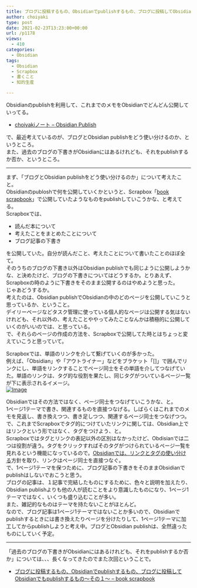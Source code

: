 ```yaml
---
title: ブログに投稿するもの、Obsidianでpublishするもの、ブログに投稿してObsidianでもpublishするもの〜その１〜
author: choiyaki
type: post
date: 2021-02-23T13:23:00+00:00
url: /p1178
views:
  - 410
categories:
  - Obsidian
tags:
  - Obsidian
  - Scrapbox
  - 書くこと
  - 知的生産

---
```

Obsidianのpublishを利用して、これまでのメモをObsidianでどんどん公開していってる。

  * [choiyakiノート &#8211; Obsidian Publish][1]

で、最近考えているのが、ブログとObsidian publishをどう使い分けるのか、というところ。  
また、過去のブログの下書きがObsidianにはあるけれども、それをpublishするか否か、というところ。

* * *

まず、「ブログとObsidian publishをどう使い分けるのか」について考えたこと。  
Obsidianのpubloshで何を公開していくかというと、Scrapbox「[book scrapbook][2]」で公開していたようなものをpublishしていこうかな、と考えてる。  
Scrapboxでは、

  * 読んだ本について
  * 考えたことをまとめたことについて
  * ブログ記事の下書き

を公開していた。自分が読んだこと、考えたことについて書いたことのほぼ全て。  
そのうちのブログの下書き以外はObsidian publishでも同じように公開しようかな、と決めたけど、ブログの下書きについてはどうするか。とりあえず、Scrapboxの時のように下書きをそのまま公開するのはやめようと思った。  
じゃあどうするか。  
考えたのは、Obsidian publishでObsidianの中のどのページを公開していこうと思っているか、ということ。  
デイリーページなどタスク管理に使っている個人的なページは公開する気はないけれども、それ以外の、考えたことややってみたことなんかは積極的に公開していくのがいいのでは、と思っている。  
で、それらのページの作成の方法を、Scrapboxで公開してた時とはちょっと変えていこうと思っていて。

Scrapboxでは、単語のリンクを介して繋げていくのが多かった。  
例えば、「Obsidian」や「アウトライナー」などをブラケット「[]」で囲んでリンクにし、単語をリンクすることでページ同士をその単語を介してつなげていた。単語のリンクは、タグ的な役割を果たし、同じタグがついているページ一覧が下に表示されるイメージ。  
[![Image][3]][4]

Obsidianではその方法ではなく、ページ同士をつなげていこうかな、と。  
1ページ1テーマで書き、関連するものを直接つなげる。しばらくはこれまでのメモを見返し、書き換えつつ、書き足しつつ、関連するページ同士をつなげつつ。  
で、これまでScrapboxでタグ的につけていたリンクに関しては、Obsidian上ではリンクという形ではなく、タグをつけよう、と。  
Scrapboxではタグとリンクの表記以外の区別はなかったけど、Obdisianでは二つは役割が違う。タグをクリックすればそのタグがつけられているページ一覧を見れるという機能になっているので。[Obsidianでは、リンクとタグの使い分ける][5]方針を取り、リンクはページ同士を直接つなぐ。  
で、1ページ1テーマを保つために、ブログ記事の下書きをそのままObsidianでpublishはしないでおこうと思う。  
ブログの記事は、１記事で完結したものにするために、色々と説明を加えたり、Obsidian publishよりも他の人が読むことをより意識したものになり、1ページ1テーマではなく、いくつも盛り込むことが多い。  
また、雑記的なものはテーマを持たないことがほとんど。  
なので、ブログ記事は1ページ1テーマではないことか多いので、Obsidianでpublishするときには書き換えたりページを分けたりして、1ページ1テーマに加工してからpublishしようと考え中。ブログとObsidian publishは、全然違ったものにしていく予定。

* * *

「過去のブログの下書きがObsidianにはあるけれども、それをpublishするか否か」については、、、長くなってきたのでまた次回ということで。

  * [ブログに投稿するもの、Obsidianでpublishするもの、ブログに投稿してObsidianでもpublishするもの〜その１〜 &#8211; book scrapbook][6]

 [1]: https://publish.obsidian.md/choiyaki/Published/%E3%80%8Cchoiyaki%E3%83%8E%E3%83%BC%E3%83%88%E3%80%8D%E3%81%AETagPane
 [2]: https://scrapbox.io/choiyaki-hondana/
 [3]: https://gyazo.com/e73ec4a3019605ba3bc07fcd56cd71f2/thumb/1000
 [4]: https://gyazo.com/e73ec4a3019605ba3bc07fcd56cd71f2
 [5]: https://scrapbox.io/choiyaki-hondana/Obsidian%E3%81%A7%E3%81%AF%E3%80%81%E3%83%AA%E3%83%B3%E3%82%AF%E3%81%A8%E3%82%BF%E3%82%B0%E3%81%AE%E4%BD%BF%E3%81%84%E5%88%86%E3%81%91%E3%82%8B
 [6]: https://scrapbox.io/choiyaki-hondana/%E3%83%96%E3%83%AD%E3%82%B0%E3%81%AB%E6%8A%95%E7%A8%BF%E3%81%99%E3%82%8B%E3%82%82%E3%81%AE%E3%80%81Obsidian%E3%81%A7publish%E3%81%99%E3%82%8B%E3%82%82%E3%81%AE%E3%80%81%E3%83%96%E3%83%AD%E3%82%B0%E3%81%AB%E6%8A%95%E7%A8%BF%E3%81%97%E3%81%A6Obsidian%E3%81%A7%E3%82%82publish%E3%81%99%E3%82%8B%E3%82%82%E3%81%AE%E3%80%9C%E3%81%9D%E3%81%AE%EF%BC%91%E3%80%9C